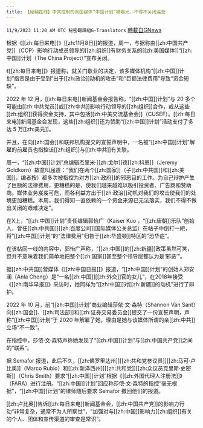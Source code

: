 ```yaml
---
title: 【秘翻在线】中共控制的美国媒体“中国计划”被曝光，不得不关闭运营
---
```

`11/9/2023 11:20 AM UTC 秘密翻譯組G-Translators` [轉載自GNews](https://gnews.org/articles/1949065)

根据《[[zh:每日来电]]》[[zh:11月8日]]的报道，周一，与据称由[[zh:中国共产党]]（CCP）影响行动成员领导的[[zh:组织]]有财务关系的[[zh:美国媒体]]“[[zh:中国]]计划（The China Project）”宣布关闭。

《[[zh:每日来电]]》报道称，就关门歇业的决定，该多媒体机构“[[zh:中国]]计划”指责是由于受到“出于[[zh:政治]]动机的攻击”和“巨额法律费用”导致“资金短缺”。

2022 年 12 月，[[zh:每日来电]]新闻基金会报告称，“[[zh:中国]]计划”与 20 多个可能由[[zh:中共党员]]或[[zh:中共]]影响行动领导的[[zh:组织]]合作，或从这些[[zh:组织]]获得资金支持，其中包括[[zh:中美交流基金会]]（CUSEF）。[[zh:每日来电]]新闻基金会发现，这些[[zh:组织]]还为赞助“[[zh:中国]]计划”活动支付了多达 5 万[[zh:美元]]。

并且，在向[[zh:国会]]和联邦机构提交的宣誓声明中，一名被“[[zh:中国]]计划”解雇的前雇员也指控该[[zh:组织]]与[[zh:中共]]有关联。

周一，“[[zh:中国]]计划”总编辑杰里米·[[zh:戈尔]]德[[zh:科恩]]（Jeremy Goldkorn）故意叫屈道：“我们在两个[[zh:国家]]（子[[zh:中共国]]和[[zh:美国]]，编者按）都多次被指控为对方[[zh:政府]]的邪恶目的工作。为自己辩护产生了巨额的法律费用，更糟糕的是，使我们越来越难以吸引投资者、广告商和赞助商。媒体业务岌岌可危，而各利益方出于[[zh:政治]]动机对我们的攻击使我们的处境更加糟糕。本周，我们得知一直依赖的一个资金来源已无法落实，我们不得不做出关闭的艰难决定”。

在X上，“[[zh:中国]]计划”责任编辑郭怡广（Kaiser Kuo ，“[[zh:唐朝]]乐队”创始人，曾任[[zh:中共国]][[zh:百度公司]]国际媒体公关总监）在帖子中倒打一耙，将“[[zh:中国]]计划”的“法律费用”归咎于[[zh:华盛顿]]特区的“恐华症”。

在该帖同一线的内容中，郭怡广声称，“[[zh:中国]]的[[zh:新疆]]政策虽然可笑，但并不意味着我们简单地把整个[[zh:国家]]甚至整个领导层都认为是‘邪恶’”。

据[[zh:中共国]]营媒体《[[zh:中国日报]]》报道，“[[zh:中国]]计划”的创始人郑安澜（Anla Cheng）是“一名[[zh:中国]][[zh:外交]]官的女儿”，在2018年接受《[[zh:南华早报]]》采访时，她同样为“[[zh:中国]]对[[zh:新疆]]的动机”进行了辩护。

2022 年 10 月，前“[[zh:中国]]计划”商业编辑莎侬·文·森特（Shannon Van Sant）向[[zh:国会]]、[[zh:司法部]]和[[zh:证券交易委员会]]提交了一份宣誓声明，声称“[[zh:中国]]计划”于 2020 年解雇了她，理由是她与该媒体所谓的亲[[zh:中共]]立场“不一致”。

在指控中，莎侬·文·森特声称她发现了“[[zh:中国]]计划”与[[zh:中国共产党]]之间的“联系”。

据 Semafor 报道，此后不久，[[zh:佛罗里达州]][[zh:共和党参议员]][[zh:马可·卢比奥]]（Marco Rubio）和[[zh:新泽西州]][[zh:共和党]][[zh:众议员克里斯·史密斯]]（Chris Smith）要求“[[zh:中国]]计划”根据《[[zh:外国代理人注册法]]》（FARA）进行注册。“[[zh:中国]]计划”回应称莎侬·文·森特的指控“毫无根据”，“[[zh:中国]]计划”的律师随后要求 Semafor 撤回他们的报道。

[[zh:卢比奥]]告诉[[zh:每日来电]]新闻基金会，[[zh:中国共产党]]的影响力行动“非常复杂，通常不为人所察觉”，“加强对与[[zh:中国]]影响力[[zh:组织]]有关的个人、团体和宣传渠道的审查是常识”。
